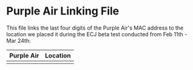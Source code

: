 # Purple Air Linking File
This file links the last four digits of the Purple Air's MAC address to the location we placed it during the ECJ beta test conducted from Feb 11th - Mar 24th:

| **Purple Air** | **Location** | 
| :-: | :-: |
|  |  |
